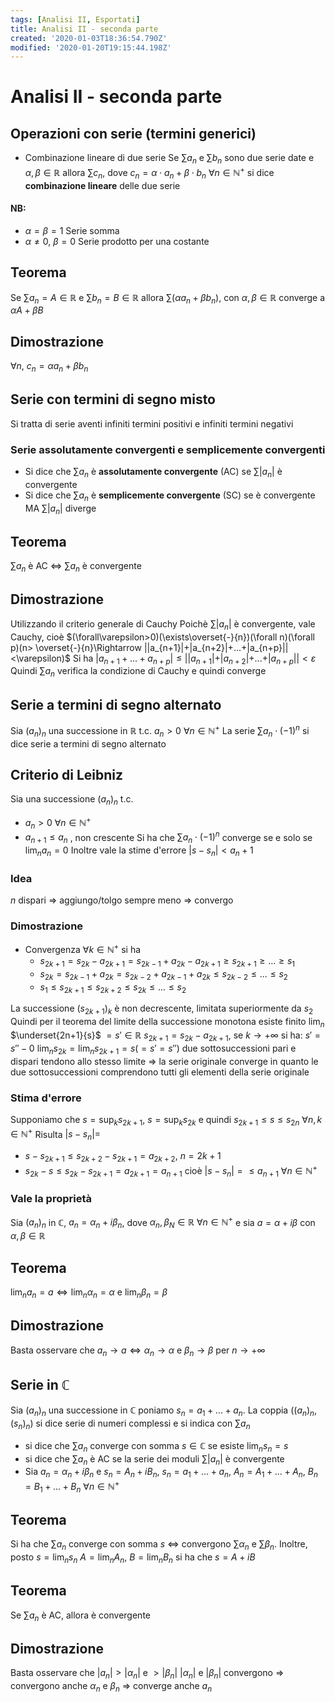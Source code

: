 ```yaml
---
tags: [Analisi II, Esportati]
title: Analisi II - seconda parte
created: '2020-01-03T18:36:54.790Z'
modified: '2020-01-20T19:15:44.198Z'
---
```


# Analisi II - seconda parte
## Operazioni con serie (termini generici)
+ Combinazione lineare di due serie
Se $\sum a_n$ e $\sum b_n$ sono due serie date e $α,β\in \mathbb{R}$ allora $\sum c_n$, dove $c_n=α\cdot a_n+β\cdot b_n$ $\forall n\in\mathbb{N}^+$ si dice __combinazione lineare__ delle due serie
#### NB:
+ $α=β=1$ Serie somma
+ $α\neq0$, $β=0$ Serie prodotto per una costante

## Teorema
Se $\sum a_n=A\in \mathbb{R}$ e $\sum b_n=B\in\mathbb{R}$ allora $\sum(αa_n+βb_n)$, con $α,β\in \mathbb{R}$ converge a $αA+βB$
## Dimostrazione
$\forall n$, $c_n=αa_n+βb_n$

## Serie con termini di segno misto
Si tratta di serie aventi infiniti termini positivi e infiniti termini negativi
### Serie assolutamente convergenti e semplicemente convergenti
+ Si dice che $\sum a_n$ è __assolutamente convergente__ (AC) se $\sum |a_n|$ è convergente
+ Si dice che $\sum a_n$ è __semplicemente convergente__ (SC) se è convergente MA $\sum |a_n|$ diverge
## Teorema
$\sum a_n$ è AC $\Leftrightarrow$ $\sum a_n$ è convergente
## Dimostrazione
Utilizzando il criterio generale di Cauchy
Poichè $\sum |a_n|$ è convergente, vale Cauchy, cioè
 $(\forall\varepsilon>0)(\exists\overset{-}{n})(\forall n)(\forall p)(n> \overset{-}{n}\Rightarrow ||a_{n+1}|+|a_{n+2}|+...+|a_{n+p}||<\varepsilon)$
Si ha $|a_{n+1}+...+a_{n+p}|\le ||a_{n+1}|+|a_{n+2}|+...+|a_{n+p}||<\varepsilon$
Quindi $\sum a_n$ verifica la condizione di Cauchy e quindi converge

## Serie a termini di segno alternato
Sia $(a_n)_n$ una successione in $\mathbb{R}$ t.c. $a_n>0$  $\forall n\in\mathbb{N}^+$
La serie $\sum a_n\cdot (-1)^n$ si dice serie a termini di segno alternato
## Criterio di Leibniz
Sia una successione $(a_n)_n$ t.c. 
+ $a_n>0$  $\forall n\in\mathbb{N}^+$
+ $a_{n+1}\le a_n$ , non crescente
Si ha che $\sum a_n\cdot (-1)^n$ converge se e solo se $\displaystyle\lim_n a_n=0$
Inoltre vale la stime d'errore $|s-s_n|<a_n+1$
### Idea
$n$ dispari $\Rightarrow$ aggiungo/tolgo sempre meno $\Rightarrow$ convergo
### Dimostrazione
+ Convergenza
 $\forall k\in\mathbb{N}^+$ si ha
  * $s_{2k+1}=s_{2k}-a_{2k+1}=s_{2k-1}+a_{2k}-a_{2k+1}\ge s_{2k+1}\ge ...\ge s_1$
  * $s_{2k}=s_{2k-1}+a_{2k}=s_{2k-2}+a_{2k-1}+a_{2k}\le s_{2k-2}\le ...\le s_2$
  * $s_1\le s_{2k+1}\le s_{2k+2}\le s_{2k}\le ...\le s_2$

La successione $(s_{2k+1})_k$ è non decrescente, limitata superiormente da $s_2$
Quindi per il teorema del limite della successione monotona esiste finito     $\displaystyle \lim_n$ $\underset{2n+1}{s}$ $=s'\in \mathbb{R}$
$s_{2k+1}=s_{2k}-a_{2k+1}$, se $k\to +\infty$ si ha:
$s'=s''-0$
$\displaystyle\lim_n s_{2k}=\displaystyle\lim_n s_{2k+1}=s(=s'=s'')$
due sottosuccessioni pari e dispari tendono allo stesso limite $\Rightarrow$ la serie originale converge in quanto le due sottosuccessioni comprendono tutti gli elementi della serie originale
### Stima d'errore
Supponiamo che $\displaystyle s=\sup_k s_{2k+1}$,  $\displaystyle s=\sup_k s_{2k}$ e quindi $s_{2k+1}\le s\le s_{2n}$  $\forall n,k\in\mathbb{N}^+$
Risulta $|s-s_n|=$
+ $s-s_{2k+1}\le s_{2k+2}-s_{2k+1}=a_{2k+2}$, $n=2k+1$
+ $s_{2k}-s\le s_{2k}-s_{2k+1}=a_{2k+1}=a_{n+1}$
cioè $|s-s_n|=\le a_{n+1}$  $\forall n\in\mathbb{N}^+$
### Vale la proprietà
Sia $(a_n)_n$ in $\mathbb{C}$, $a_n=α_n+iβ_n$, dove $α_n,β_N\in \mathbb{R}$  $\forall n\in\mathbb{N}^+$ e sia $a=α+iβ$ con $α,β\in \mathbb{R}$
## Teorema
$\displaystyle\lim_n a_n=a \Leftrightarrow\displaystyle\lim_n α_n=α$ e $\displaystyle\lim_n β_n=β$
## Dimostrazione
Basta osservare che $a_n\to a \Leftrightarrow α_n\to α$ e $β_n\to β$ per $n\to +\infty$

## Serie in $\mathbb{C}$
Sia $(a_n)_n$ una successione in $\mathbb{C}$ poniamo $s_n=a_1+...+a_n$.
La coppia $((a_n)_n, (s_n)_n)$ si dice serie di numeri complessi e si indica con $\sum a_n$
+ si dice che $\sum a_n$ converge con somma $s\in \mathbb{C}$ se esiste $\displaystyle\lim_n s_n=s$
+ si dice che $\sum a_n$ è AC se la serie dei moduli $\sum |a_n|$ è convergente
+ Sia $a_n=α_n+iβ_n$ e $s_n=A_n+iB_n$, $s_n=a_1+...+a_n$, $A_n=A_1+...+A_n$, $B_n=B_1+...+B_n$  $\forall n\in\mathbb{N}^+$
## Teorema
Si ha che $\sum a_n$ converge con somma $s$ $\Leftrightarrow$ convergono $\sum α_n$ e $\sum β_n$. Inoltre, posto $s=\displaystyle\lim_n s_n$ $A=\displaystyle\lim_n A_n$, $B=\displaystyle\lim_n B_n$ si ha che $s=A+iB$
## Teorema
Se $\sum a_n$ è AC, allora è convergente
## Dimostrazione
Basta osservare che $|a_n|>|α_n|$ e $>|β_n|$
$|α_n|$ e $|β_n|$ convergono $\Rightarrow$ convergono anche $α_n$ e $β_n$ $\Rightarrow$ converge anche $a_n$




